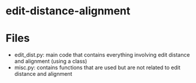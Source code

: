 # edit-distance-alignment

Files
=========
- edit_dist.py:	main code that contains everything involving edit distance and alignment (using a class)
- misc.py:	contains functions that are used but are not related to edit distance and alignment
